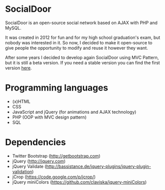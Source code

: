SocialDoor
==========

SocialDoor is an open-source social network based on AJAX with PHP and MySQL.

It was created in 2012 for fun and for my high school graduation's exam, but nobody was interested in it. So now, I decided to make it open-source to give people the opportunity to modify and reuse it however they want.

After some years I decided to develop again SocialDoor using MVC Pattern, but it is still a beta version. If you need a stable version you can find the first version [here](https://github.com/thebatclaudio/socialdoor/releases).

Programming languages
==========

- (x)HTML
- CSS
- JavaScript and jQuery (for animations and AJAX technology)
- PHP (OOP with MVC design pattern)
- SQL

Dependencies
==========

- Twitter Bootstrap (http://getbootstrap.com)
- jQuery (http://jquery.com)
- jQuery Validate (http://bassistance.de/jquery-plugins/jquery-plugin-validation)
- jCrop (https://code.google.com/p/jcrop/)
- jQuery miniColors (https://github.com/claviska/jquery-miniColors)